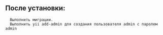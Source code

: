 После установки:
-------------------

      Выполнить миграции.
      Выполнить yii add-admin для создания пользователя admin с паролем admin



